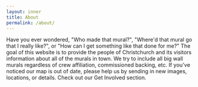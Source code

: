 ```yaml
---
layout: inner
title: About
permalink: /about/
---
```


Have you ever wondered, "Who made that mural?", "Where'd that mural go that I really like?", or "How can I get something like that done for me?" The goal of this website is to provide the people of Christchurch and its visitors information about all of the murals in town. We try to include all big wall murals regardless of crew affiliation, commissioned backing, etc. If you've noticed our map is out of date, please help us by sending in new images, locations, or details. Check out our Get Involved section.
